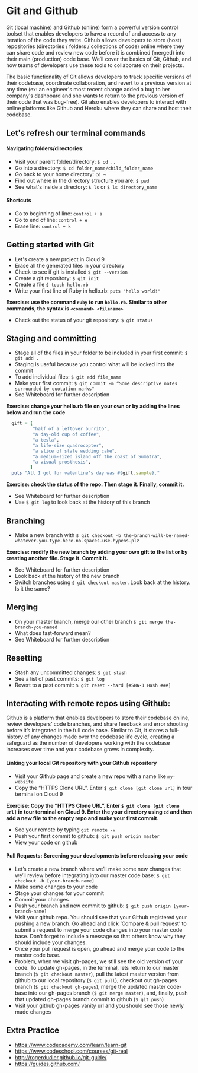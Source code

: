 # Git and Github

Git (local machine) and Github (online) form a powerful version control toolset that enables developers to have a record of and access to any iteration of the code they write. Github allows developers to store (host) repositories (directories / folders / collections of code) online where they can share code and review new code before it is combined (merged) into their main (production) code base. We’ll cover the basics of Git, Github, and how teams of developers use these tools to collaborate on their projects.

The basic functionality of Git allows developers to track specific versions of their codebase, coordinate collaboration, and revert to a previous version at any time (ex: an engineer's most recent change added a bug to her company's dashboard and she wants to return to the previous version of their code that was bug-free). Git also enables developers to interact with online platforms like Github and Heroku where they can share and host their codebase.

## Let's refresh our terminal commands

#### Navigating folders/directories:

- Visit your parent folder/directory: `$ cd ..`
- Go into a directory: `$ cd folder_name/child_folder_name`
- Go back to your home directory: `cd ~`
- Find out where in the directory structure you are: `$ pwd`
- See what's inside a directory: `$ ls` or `$ ls directory_name`

#### Shortcuts

- Go to beginning of line: `control + a`
- Go to end of line: `control + e`
- Erase line: `control + k`

## Getting started with Git

- Let's create a new project in Cloud 9
- Erase all the generated files in your directory
- Check to see if git is installed `$ git --version`
- Create a git repository: `$ git init`
- Create a file `$ touch hello.rb`
- Write your first line of Ruby in hello.rb: `puts "hello world!"`

**Exercise: use the command `ruby` to run `hello.rb`. Similar to other commands, the syntax is `<command> <filename>`**
- Check out the status of your git repository: `$ git status`

## Staging and committing

- Stage all of the files in your folder to be included in your first commit: `$ git add .`
- Staging is useful because you control what will be locked into the commit
- To add individual files: `$ git add file_name`
- Make your first commit: `$ git commit -m “Some descriptive notes surrounded by quotation marks"`
- See Whiteboard for further description

**Exercise: change your hello.rb file on your own or by adding the lines below and run the code**
```ruby
  gift = [
          "half of a leftover burrito",
          "a day-old cup of coffee",
          "a tesla",
          "a life-size quadrocopter",
          "a slice of stale wedding cake",
          "a medium-sized island off the coast of Sumatra",
          "a visual prosthesis",
         ]
  puts "All I got for valentine's day was #{gift.sample}."
```

**Exercise: check the status of the repo. Then stage it. Finally, commit it.**
- See Whiteboard for further description
- Use `$ git log` to look back at the history of this branch

## Branching

- Make a new branch with `$ git checkout -b the-branch-will-be-named-whatever-you-type-here-no-spaces-use-hypens-plz`


**Exercise: modify the new branch by adding your own gift to the list or by creating another file. Stage it. Commit it.**
- See Whiteboard for further description
- Look back at the history of the new branch
- Switch branches using `$ git checkout master`. Look back at the history. Is it the same?

## Merging
- On your master branch, merge our other branch `$ git merge the-branch-you-named`
- What does fast-forward mean?
- See Whiteboard for further description


## Resetting

- Stash any uncommitted changes: `$ git stash`
- See a list of past commits: `$ git log`
- Revert to a past commit: `$ git reset --hard [#SHA-1 Hash ###]`

## Interacting with remote repos using Github:

Github is a platform that enables developers to store their codebase online, review developers’ code branches, and share feedback and error shooting before it’s integrated in the full code base. Similar to Git, it stores a full-history of any changes made over the codebase life cycle, creating a safeguard as the number of developers working with the codebase increases over time and your codebase grows in complexity.

#### Linking your local Git repository with your Github repository

- Visit your Github page and create a new repo with a name like `my-website`
- Copy the “HTTPS Clone URL”. Enter `$ git clone [git clone url]` in tour terminal on Cloud 9

**Exercise: Copy the “HTTPS Clone URL”. Enter `$ git clone [git clone url]` in tour terminal on Cloud 9. Enter the your directory using `cd` and then add a new file to the empty repo and make your first commit.**
- See your remote by typing `git remote -v`
- Push your first commit to github: `$ git push origin master`
- View your code on github

#### Pull Requests: Screening your developments before releasing your code

- Let’s create a new branch where we’ll make some new changes that we’ll review before integrating into our master code base: `$ git checkout -b [your-branch-name]`
- Make some changes to your code
- Stage your changes for your commit
- Commit your changes
- Push your branch and new commit to github: `$ git push origin [your-branch-name]`
- Visit your github repo. You should see that your Github registered your pushing a new branch. Go ahead and click ‘Compare & pull request’ to submit a request to merge your code changes into your master code base. Don’t forget to include a message so that others know why they should include your changes.
- Once your pull request is open, go ahead and merge your code to the master code base.
- Problem, when we visit gh-pages, we still see the old version of your code. To update gh-pages, in the terminal, lets return to our master branch (`$ git checkout master`), pull the latest master version from github to our local repository (`$ git pull`), checkout out gh-pages branch (`$ git checkout gh-pages`), merge the updated master code-base into our gh-pages branch (`$ git merge master`), and, finally, push that updated gh-pages branch commit to github (`$ git push`)
- Visit your github gh-pages vanity url and you should see those newly made changes

## Extra Practice

- https://www.codecademy.com/learn/learn-git
- https://www.codeschool.com/courses/git-real
- http://rogerdudler.github.io/git-guide/
- https://guides.github.com/
